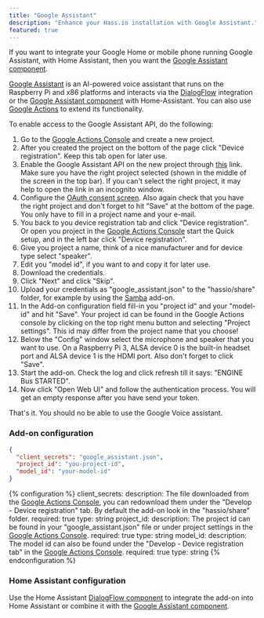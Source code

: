 ```yaml
---
title: "Google Assistant"
description: "Enhance your Hass.io installation with Google Assistant."
featured: true
---
```


<div class='note'>

If you want to integrate your Google Home or mobile phone running Google Assistant, with Home Assistant, then you want the [Google Assistant component][AssistantIntergration].

</div>

[Google Assistant][GoogleAssistant] is an AI-powered voice assistant that runs on the Raspberry Pi and x86 platforms and interacts via the [DialogFlow][comp] integration or the [Google Assistant component][AssistantIntergration] with Home-Assistant. You can also use [Google Actions][GoogleActions] to extend its functionality.

To enable access to the Google Assistant API, do the following:
1. Go to the [Google Actions Console][GActionsConsole] and create a new project.
1. After you created the project on the bottom of the page click "Device registration". Keep this tab open for later use.
1. Enable the Google Assistant API on the new project through [this][enableAPI] link. Make sure you have the right project selected (shown in the middle of the screen in the top bar). If you can't select the right project, it may help to open the link in an incognito window. 
1. Configure the [OAuth consent screen][OAuthConcent]. Also again check that you have the right project and don't forget to hit "Save" at the bottom of the page. You only have to fill in a project name and your e-mail.
1. You back to you device registration tab and click "Device registration". Or open you project in the [Google Actions Console][GActionsConsole] start the Quick setup, and in the left bar click "Device registration".
1. Give you project a name, think of a nice manufacturer and for device type select "speaker".
1. Edit you "model id", if you want to and copy it for later use.
1. Download the credentials.
1. Click "Next" and click "Skip".
1. Upload your credentials as "google_assistant.json" to the "hassio/share" folder, for example by using the [Samba] add-on.
1. In the Add-on configuration field fill-in you "project id" and your "model-id" and hit "Save". Your project id can be found in the Google Actions console by clicking on the top right menu button and selecting "Project settings". This id may differ from the project name that you choose!
1. Below the "Config" window select the microphone and speaker that you want to use. On a Raspberry Pi 3, ALSA device 0 is the built-in headset port and ALSA device 1 is the HDMI port. Also don't forget to click "Save".
1. Start the add-on. Check the log and click refresh till it says: "ENGINE Bus STARTED".
1. Now click "Open Web UI" and follow the authentication process. You will get an empty response after you have send your token.

That's it. You should no be able to use the Google Voice assistant. 

### Add-on configuration

```json
{
  "client_secrets": "google_assistant.json",
  "project_id": "you-project-id",
  "model_id": "your-model-id"
}
```

{% configuration %}
client_secrets:
  description: The file downloaded from the [Google Actions Console](https://console.actions.google.com/), you can redownload them under the "Develop - Device registration" tab. By default the add-on look in the "hassio/share" folder.
  required: true
  type: string
project_id:
  description: The project id can be found in your "google_assistant.json" file or under project settings in the [Google Actions Console](https://console.actions.google.com/).
  required: true
  type: string
model_id:
  description: The model id can also be found under the "Develop - Device registration tab" in the [Google Actions Console](https://console.actions.google.com/).
  required: true
  type: string
{% endconfiguration %}

### Home Assistant configuration

Use the Home Assistant [DialogFlow component][comp] to integrate the add-on into Home Assistant or combine it with the [Google Assistant component][AssistantIntergration].

[AssistantIntergration]: /integrations/google_assistant/
[GoogleAssistant]: https://assistant.google.com/
[GoogleActions]: https://actions.google.com/
[GActionsConsole]: https://console.actions.google.com/
[enableAPI]: https://console.developers.google.com/apis/api/embeddedassistant.googleapis.com/overview
[OAuthConcent]: https://console.developers.google.com/apis/credentials/consent
[Samba]: /addons/samba/
[comp]: /integrations/dialogflow/
[project]: https://console.cloud.google.com/project
[API]: https://console.developers.google.com/apis/api/embeddedassistant.googleapis.com/overview
[oauthclient]: https://console.developers.google.com/apis/credentials/oauthclient
[cloudConsole]: https://console.cloud.google.com/cloud-resource-manager
